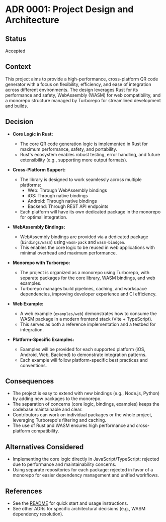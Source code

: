 # ADR 0001: Project Design and Architecture

## Status

Accepted

## Context

This project aims to provide a high-performance, cross-platform QR code generator with a focus on flexibility, efficiency, and ease of integration across different environments. The design leverages Rust for its performance and safety, WebAssembly (WASM) for web compatibility, and a monorepo structure managed by Turborepo for streamlined development and builds.

## Decision

- **Core Logic in Rust:**

  - The core QR code generation logic is implemented in Rust for maximum performance, safety, and portability.
  - Rust's ecosystem enables robust testing, error handling, and future extensibility (e.g., supporting more output formats).

- **Cross-Platform Support:**

  - The library is designed to work seamlessly across multiple platforms:
    - Web: Through WebAssembly bindings
    - iOS: Through native bindings
    - Android: Through native bindings
    - Backend: Through REST API endpoints
  - Each platform will have its own dedicated package in the monorepo for optimal integration.

- **WebAssembly Bindings:**

  - WebAssembly bindings are provided via a dedicated package (`bindings/wasm`) using `wasm-pack` and `wasm-bindgen`.
  - This enables the core logic to be reused in web applications with minimal overhead and maximum performance.

- **Monorepo with Turborepo:**

  - The project is organized as a monorepo using Turborepo, with separate packages for the core library, WASM bindings, and web examples.
  - Turborepo manages build pipelines, caching, and workspace dependencies, improving developer experience and CI efficiency.

- **Web Example:**

  - A web example (`examples/web`) demonstrates how to consume the WASM package in a modern frontend stack (Vite + TypeScript).
  - This serves as both a reference implementation and a testbed for integration.

- **Platform-Specific Examples:**
  - Examples will be provided for each supported platform (iOS, Android, Web, Backend) to demonstrate integration patterns.
  - Each example will follow platform-specific best practices and conventions.

## Consequences

- The project is easy to extend with new bindings (e.g., Node.js, Python) by adding new packages to the monorepo.
- The separation of concerns (core logic, bindings, examples) keeps the codebase maintainable and clear.
- Contributors can work on individual packages or the whole project, leveraging Turborepo's filtering and caching.
- The use of Rust and WASM ensures high performance and cross-platform compatibility.

## Alternatives Considered

- Implementing the core logic directly in JavaScript/TypeScript: rejected due to performance and maintainability concerns.
- Using separate repositories for each package: rejected in favor of a monorepo for easier dependency management and unified workflows.

## References

- See the [README](../README.md) for quick start and usage instructions.
- See other ADRs for specific architectural decisions (e.g., WASM dependency resolution).
